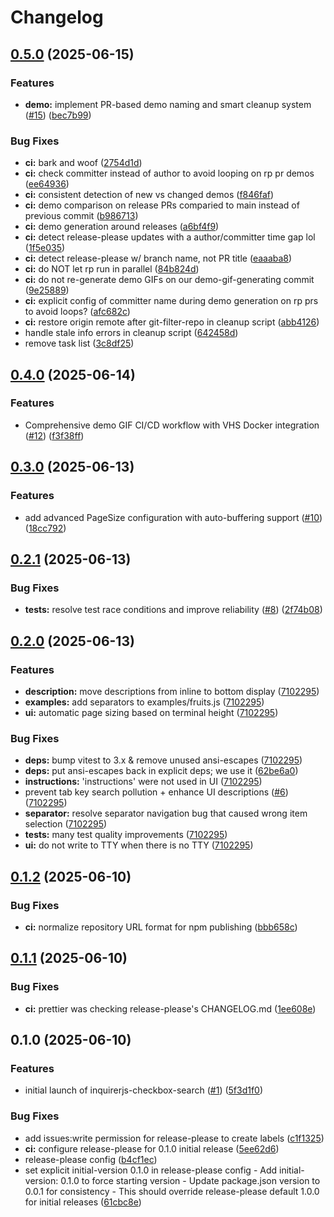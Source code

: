 # Changelog

## [0.5.0](https://github.com/Texarkanine/inquirerjs-checkbox-search/compare/v0.4.0...v0.5.0) (2025-06-15)


### Features

* **demo:** implement PR-based demo naming and smart cleanup system ([#15](https://github.com/Texarkanine/inquirerjs-checkbox-search/issues/15)) ([bec7b99](https://github.com/Texarkanine/inquirerjs-checkbox-search/commit/bec7b996dda5cbece92ed41e0e01c2ed7e24dc47))


### Bug Fixes

* **ci:** bark and woof ([2754d1d](https://github.com/Texarkanine/inquirerjs-checkbox-search/commit/2754d1dabd83bfb72e851998d87a65e936f81d81))
* **ci:** check committer instead of author to avoid looping on rp pr demos ([ee64936](https://github.com/Texarkanine/inquirerjs-checkbox-search/commit/ee64936c26de7d31de804f40307cde7a3272e341))
* **ci:** consistent detection of new vs changed demos ([f846faf](https://github.com/Texarkanine/inquirerjs-checkbox-search/commit/f846fafd0d332014b7346be0e69327f2a2ad7918))
* **ci:** demo comparison on release PRs comparied to main instead of previous commit ([b986713](https://github.com/Texarkanine/inquirerjs-checkbox-search/commit/b98671381f31f86bf53c88397fe35d700541b632))
* **ci:** demo generation around releases ([a6bf4f9](https://github.com/Texarkanine/inquirerjs-checkbox-search/commit/a6bf4f9e604b02f56483709719361ac54b767d38))
* **ci:** detect release-please updates with a author/committer time gap lol ([1f5e035](https://github.com/Texarkanine/inquirerjs-checkbox-search/commit/1f5e035a95b3f5a9b5bf00308cc2309f48bda22b))
* **ci:** detect release-please w/ branch name, not PR title ([eaaaba8](https://github.com/Texarkanine/inquirerjs-checkbox-search/commit/eaaaba8f6a3f26908f001c682c67d525879b939f))
* **ci:** do NOT let rp run in parallel ([84b824d](https://github.com/Texarkanine/inquirerjs-checkbox-search/commit/84b824d064287422564c9b50cf72a6039bee0eaf))
* **ci:** do not re-generate demo GIFs on our demo-gif-generating commit ([9e25889](https://github.com/Texarkanine/inquirerjs-checkbox-search/commit/9e25889cbc64eb34fc6e5df376cb1cb5c187aec0))
* **ci:** explicit config of committer name during demo generation on rp prs to avoid loops? ([afc682c](https://github.com/Texarkanine/inquirerjs-checkbox-search/commit/afc682c2883d83ec714bdafe96010c9146207b47))
* **ci:** restore origin remote after git-filter-repo in cleanup script ([abb4126](https://github.com/Texarkanine/inquirerjs-checkbox-search/commit/abb41269153dbe62845e3b163ccec826f07326eb))
* handle stale info errors in cleanup script ([642458d](https://github.com/Texarkanine/inquirerjs-checkbox-search/commit/642458d8945e88c481e6f2cdd3b37f72ef1e5054))
* remove task list ([3c8df25](https://github.com/Texarkanine/inquirerjs-checkbox-search/commit/3c8df2542c2742f401f6cbffa2e9f6df6c6fc449))

## [0.4.0](https://github.com/Texarkanine/inquirerjs-checkbox-search/compare/v0.3.0...v0.4.0) (2025-06-14)


### Features

* Comprehensive demo GIF CI/CD workflow with VHS Docker integration ([#12](https://github.com/Texarkanine/inquirerjs-checkbox-search/issues/12)) ([f3f38ff](https://github.com/Texarkanine/inquirerjs-checkbox-search/commit/f3f38ff364f22f814de2d4c712ac54081d5af8f7))

## [0.3.0](https://github.com/Texarkanine/inquirerjs-checkbox-search/compare/v0.2.1...v0.3.0) (2025-06-13)


### Features

* add advanced PageSize configuration with auto-buffering support ([#10](https://github.com/Texarkanine/inquirerjs-checkbox-search/issues/10)) ([18cc792](https://github.com/Texarkanine/inquirerjs-checkbox-search/commit/18cc79274fff69dc1e0efd653f98e91aee5d0c42))

## [0.2.1](https://github.com/Texarkanine/inquirerjs-checkbox-search/compare/v0.2.0...v0.2.1) (2025-06-13)


### Bug Fixes

* **tests:** resolve test race conditions and improve reliability ([#8](https://github.com/Texarkanine/inquirerjs-checkbox-search/issues/8)) ([2f74b08](https://github.com/Texarkanine/inquirerjs-checkbox-search/commit/2f74b08b095b45deec80ed5096af2473549a1f1e))

## [0.2.0](https://github.com/Texarkanine/inquirerjs-checkbox-search/compare/v0.1.2...v0.2.0) (2025-06-13)


### Features

* **description:** move descriptions from inline to bottom display ([7102295](https://github.com/Texarkanine/inquirerjs-checkbox-search/commit/710229536868c42217764faa746cebd94fef308b))
* **examples:** add separators to examples/fruits.js ([7102295](https://github.com/Texarkanine/inquirerjs-checkbox-search/commit/710229536868c42217764faa746cebd94fef308b))
* **ui:** automatic page sizing based on terminal height ([7102295](https://github.com/Texarkanine/inquirerjs-checkbox-search/commit/710229536868c42217764faa746cebd94fef308b))


### Bug Fixes

* **deps:** bump vitest to 3.x & remove unused ansi-escapes ([7102295](https://github.com/Texarkanine/inquirerjs-checkbox-search/commit/710229536868c42217764faa746cebd94fef308b))
* **deps:** put ansi-escapes back in explicit deps; we use it ([62be6a0](https://github.com/Texarkanine/inquirerjs-checkbox-search/commit/62be6a0d606031473a13caf6a47b375773951da7))
* **instructions:** 'instructions' were not used in UI ([7102295](https://github.com/Texarkanine/inquirerjs-checkbox-search/commit/710229536868c42217764faa746cebd94fef308b))
* prevent tab key search pollution + enhance UI descriptions ([#6](https://github.com/Texarkanine/inquirerjs-checkbox-search/issues/6)) ([7102295](https://github.com/Texarkanine/inquirerjs-checkbox-search/commit/710229536868c42217764faa746cebd94fef308b))
* **separator:** resolve separator navigation bug that caused wrong item selection ([7102295](https://github.com/Texarkanine/inquirerjs-checkbox-search/commit/710229536868c42217764faa746cebd94fef308b))
* **tests:** many test quality improvements ([7102295](https://github.com/Texarkanine/inquirerjs-checkbox-search/commit/710229536868c42217764faa746cebd94fef308b))
* **ui:** do not write to TTY when there is no TTY ([7102295](https://github.com/Texarkanine/inquirerjs-checkbox-search/commit/710229536868c42217764faa746cebd94fef308b))

## [0.1.2](https://github.com/Texarkanine/inquirerjs-checkbox-search/compare/v0.1.1...v0.1.2) (2025-06-10)


### Bug Fixes

* **ci:** normalize repository URL format for npm publishing ([bbb658c](https://github.com/Texarkanine/inquirerjs-checkbox-search/commit/bbb658c24ff85cfa72020096d8172b15c5ffe4f8))

## [0.1.1](https://github.com/Texarkanine/inquirerjs-checkbox-search/compare/v0.1.0...v0.1.1) (2025-06-10)


### Bug Fixes

* **ci:** prettier was checking release-please's CHANGELOG.md ([1ee608e](https://github.com/Texarkanine/inquirerjs-checkbox-search/commit/1ee608ea4316a3ea6eab2d82cc24b69f3fe5f27d))

## 0.1.0 (2025-06-10)


### Features

* initial launch of inquirerjs-checkbox-search ([#1](https://github.com/Texarkanine/inquirerjs-checkbox-search/issues/1)) ([5f3d1f0](https://github.com/Texarkanine/inquirerjs-checkbox-search/commit/5f3d1f007c869d6050b9e6db8b1ebe638ee6f068))


### Bug Fixes

* add issues:write permission for release-please to create labels ([c1f1325](https://github.com/Texarkanine/inquirerjs-checkbox-search/commit/c1f1325ac3148734e011f7a60d761cb374a6f8f7))
* **ci:** configure release-please for 0.1.0 initial release ([5ee62d6](https://github.com/Texarkanine/inquirerjs-checkbox-search/commit/5ee62d616ac3a6592c75f5f7482ed20df3a6ef97))
* release-please config ([b4cf1ec](https://github.com/Texarkanine/inquirerjs-checkbox-search/commit/b4cf1ec0d2c6832f843963436f020e1190e2694e))
* set explicit initial-version 0.1.0 in release-please config - Add initial-version: 0.1.0 to force starting version - Update package.json version to 0.0.1 for consistency - This should override release-please default 1.0.0 for initial releases ([61cbc8e](https://github.com/Texarkanine/inquirerjs-checkbox-search/commit/61cbc8ed55faa05a71ce81d09aaecce643f13bb0))
